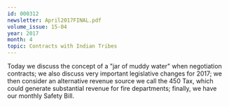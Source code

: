 ```yaml
---
id: 000312
newsletter: April2017FINAL.pdf
volume_issue: 15-04
year: 2017
month: 4
topic: Contracts with Indian Tribes
---
```


Today we discuss the concept of a "jar of muddy water" when negotiation contracts; we also discuss very important legislative changes for 2017; we then consider an alternative revenue source we call the 450 Tax, which could generate substantial revenue for fire departments; finally, we have our monthly Safety Bill.